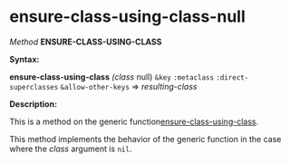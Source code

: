 ensure-class-using-class-null
=============================

*Method* **ENSURE-CLASS-USING-CLASS**

**Syntax:**

**ensure-class-using-class** *(class* null) `&key` `:metaclass` `:direct-superclasses` `&allow-other-keys` => *resulting-class*

**Description:**

This is a method on the generic function[ensure-class-using-class](ensure-class-using-class.md).

This method implements the behavior of the generic function in the case where the *class* argument is `nil`.
